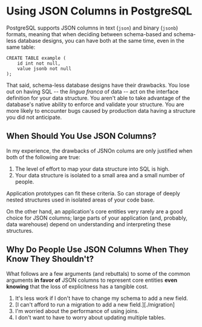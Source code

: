 # Using JSON Columns in PostgreSQL

PostgreSQL supports JSON columns in text (`json`) and binary (`jsonb`) formats, meaning that when
deciding between schema-based and schema-less database designs, you can have both at the same time,
even in the same table:

    CREATE TABLE example (
        id int not null,
        value jsonb not null
    );

That said, schema-less database designs have their drawbacks. You lose out on having SQL -- the
*lingua franca* of data -- act on the interface definition for your data structure. You aren't
able to take advantage of the database's native ability to enforce and validate your structure. You
are more likely to encounter bugs caused by production data having a structure you did not anticipate.


## When Should You Use JSON Columns?

In my experience, the drawbacks of JSNOn colums are only justified when both of the following are true:

 1. The level of effort to map your data structure into SQL is high.
 2. Your data structure is isolated to a small area and a small number of people.

Application prototypes can fit these criteria. So can storage of deeply nested structures used in
isolated areas of your code base.

On the other hand, an application's core entities very rarely are a good choice for JSON columns;
large parts of your application (and, probably, data warehouse) depend on understanding and interpreting
these structures.


## Why Do People Use JSON Columns When They Know They Shouldn't?

What follows are a few arguments (and rebuttals) to some of the common arguments **in favor of**
JSON columns to represent core entities **even knowing** that the loss of explicitness has a tangible
cost.

 1. It's less work if I don't have to change my schema to add a new field.
 2. [I can't afford to run a migration to add a new field.][./migration]
 3. I'm worried about the performance of using joins.
 4. I don't want to have to worry about updating multiple tables.
